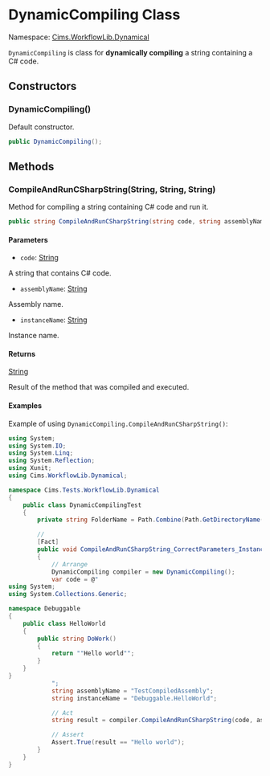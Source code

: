 # DynamicCompiling Class

Namespace: [Cims.WorkflowLib.Dynamical](Cims.WorkflowLib.Dynamical.md)

`DynamicCompiling` is class for **dynamically compiling** a string containing a C# code.

## Constructors 

### DynamicCompiling()

Default constructor.

```C#
public DynamicCompiling();
```

## Methods 

### CompileAndRunCSharpString(String, String, String)

Method for compiling a string containing C# code and run it.

```C#
public string CompileAndRunCSharpString(string code, string assemblyName, string instanceName);
```

#### Parameters 

- `code`: [String](https://learn.microsoft.com/en-us/dotnet/api/system.string)

A string that contains C# code.

- `assemblyName`: [String](https://learn.microsoft.com/en-us/dotnet/api/system.string)

Assembly name.

- `instanceName`: [String](https://learn.microsoft.com/en-us/dotnet/api/system.string)

Instance name.

#### Returns

[String](https://learn.microsoft.com/en-us/dotnet/api/system.string)

Result of the method that was compiled and executed.

#### Examples

Example of using `DynamicCompiling.CompileAndRunCSharpString()`: 

```C#
using System;
using System.IO;
using System.Linq;
using System.Reflection;
using Xunit;
using Cims.WorkflowLib.Dynamical; 

namespace Cims.Tests.WorkflowLib.Dynamical
{
    public class DynamicCompilingTest
    {
        private string FolderName = Path.Combine(Path.GetDirectoryName(Assembly.GetExecutingAssembly().Location), typeof(DynamicCompiling).ToString().Split('.').Last()); 

        // 
        [Fact]
        public void CompileAndRunCSharpString_CorrectParameters_InstanceCreated()
        {
            // Arrange 
            DynamicCompiling compiler = new DynamicCompiling(); 
            var code = @"
using System;
using System.Collections.Generic;

namespace Debuggable
{
    public class HelloWorld
    {
        public string DoWork()
        {
            return ""Hello world"";
        }
    }
}
            ";
            string assemblyName = "TestCompiledAssembly"; 
            string instanceName = "Debuggable.HelloWorld"; 

            // Act 
            string result = compiler.CompileAndRunCSharpString(code, assemblyName, instanceName); 

            // Assert 
            Assert.True(result == "Hello world"); 
        }
    }
}
```
